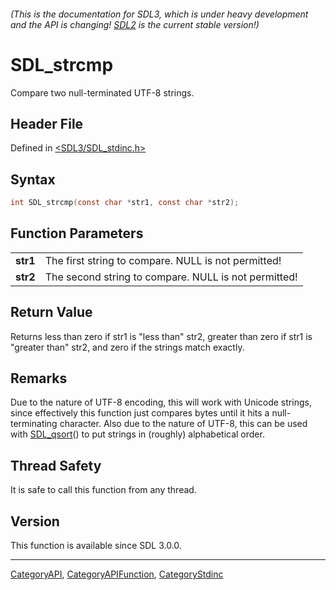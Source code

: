 ###### (This is the documentation for SDL3, which is under heavy development and the API is changing! [SDL2](https://wiki.libsdl.org/SDL2/) is the current stable version!)
# SDL_strcmp

Compare two null-terminated UTF-8 strings.

## Header File

Defined in [<SDL3/SDL_stdinc.h>](https://github.com/libsdl-org/SDL/blob/main/include/SDL3/SDL_stdinc.h)

## Syntax

```c
int SDL_strcmp(const char *str1, const char *str2);
```

## Function Parameters

|              |                                                      |
| ------------ | ---------------------------------------------------- |
| **str1**     | The first string to compare. NULL is not permitted!  |
| **str2**     | The second string to compare. NULL is not permitted! |

## Return Value

Returns less than zero if str1 is "less than" str2, greater than zero if
str1 is "greater than" str2, and zero if the strings match exactly.

## Remarks

Due to the nature of UTF-8 encoding, this will work with Unicode strings,
since effectively this function just compares bytes until it hits a
null-terminating character. Also due to the nature of UTF-8, this can be
used with [SDL_qsort](SDL_qsort)() to put strings in (roughly) alphabetical
order.

## Thread Safety

It is safe to call this function from any thread.

## Version

This function is available since SDL 3.0.0.

----
[CategoryAPI](CategoryAPI), [CategoryAPIFunction](CategoryAPIFunction), [CategoryStdinc](CategoryStdinc)

